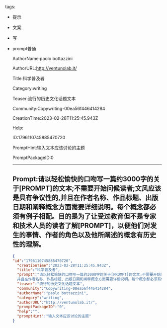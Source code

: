   tags: 
- 提示
- 文案
- 写
- prompt普通

  AuthorName:paolo bottazzini

  AuthorURL:http://ventunolab.it/

  Title:科学普及者

  Category:writing

  Teaser:流行的历史文化话题文本

  Community:Copywriting-00ea56f446414284

  CreationTime:2023-02-28T11:25:45.943Z

  Help:

  ID:1796110745885470720

  PromptHint:输入文本应该讨论的主题

  PromptPackageID:0

  ---

  ## Prompt:请以轻松愉快的口吻写一篇约3000字的关于[PROMPT]的文本;不需要开始问候读者;文风应该是具有争议性的,并且在作者名称、作品标题、出版日期和阐释概念方面需要详细说明。每个概念都必须有例子相配。目的是为了让受过教育但不是专家和技术人员的读者了解[PROMPT]，以便他们对发生的事情、作者的角色以及他所阐述的概念有历史性的理解。

  ```json
  {
  "id":"1796110745885470720",
    "creationTime":"2023-02-28T11:25:45.943Z",
    "title":"科学普及者",
    "prompt":"请以轻松愉快的口吻写一篇约3000字的关于[PROMPT]的文本;不需要开始问候读者;文风应该是具有争议性的,
    并且在作者名称、作品标题、出版日期和阐释概念方面需要详细说明。每个概念都必须有例子相配。目的是为了让受过教育但不是专家和技术人员的读者了解[PROMPT]，以便他们对发生的事情、作者的角色以及他所阐述的概念有历史性的理解。",
    "teaser":"流行的历史文化话题文本",
    "community":"Copywriting-00ea56f446414284",
    "authorName":"paolo bottazzini",
    "category":"writing",
    "authorURL":"http://ventunolab.it/",
    "promptPackageID":"0",
    "help":"",
    "promptHint":"输入文本应该讨论的主题"
  }
  ```
